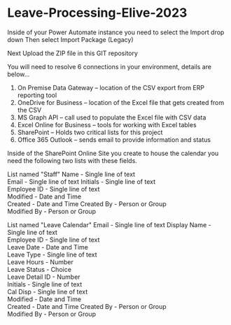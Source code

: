 # Leave-Processing-Elive-2023

Inside of your Power Automate instance you need to select the Import drop down
Then select Import Package (Legacy)

Next Upload the ZIP file in this GIT repository

You will need to resolve 6 connections in your environment, details are below...
1.	On Premise Data Gateway – location of the CSV export from ERP reporting tool
2.	OneDrive for Business – location of the Excel file that gets created from the CSV
3.	MS Graph API – call used to populate the Excel file with CSV data
4.	Excel Online for Business – tools for working with Excel tables
5.	SharePoint – Holds two critical lists for this project
6.	Office 365 Outlook – sends email to provide information and status 

Inside of the SharePoint Online Site you create to house the calendar you need the following two lists with these fields.

List named "Staff"
Name - Single line of text	
Email - Single line of text	
Initials - Single line of text	
Employee ID - Single line of text	
Modified - Date and Time	
Created - Date and Time	
Created By - Person or Group	
Modified By - Person or Group

List named "Leave Calendar"
Email - Single line of text	
Display Name - Single line of text	
Employee ID - Single line of text	
Leave Date - Date and Time	
Leave Type - Single line of text	
Leave Hours - Number	
Leave Status - Choice	
Leave Detail ID - Number	
Initials - Single line of text	
Cal Disp - Single line of text	
Modified - Date and Time	
Created - Date and Time	
Created By - Person or Group	
Modified By - Person or Group

